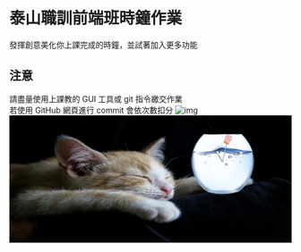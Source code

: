 # 泰山職訓前端班時鐘作業
發揮創意美化你上課完成的時鐘，並試著加入更多功能  

## 注意
請盡量使用上課教的 GUI 工具或 git 指令繳交作業  
若使用 GitHub 網頁進行 commit 會依次數扣分
![img](https://github.com/wdaweb/js_clock-Conwawa/blob/master/0328%E6%99%82%E9%90%98%E4%BD%9C%E6%A5%AD/%E6%88%AA%E5%9C%96%202023-05-15%20%E4%B8%8A%E5%8D%8811.01.29.png)
![img](https://github.com/wdaweb/js_clock-Conwawa/blob/master/0328%E6%99%82%E9%90%98%E4%BD%9C%E6%A5%AD/%E6%88%AA%E5%9C%96%202023-05-15%20%E4%B8%8A%E5%8D%8811.02.03.png)